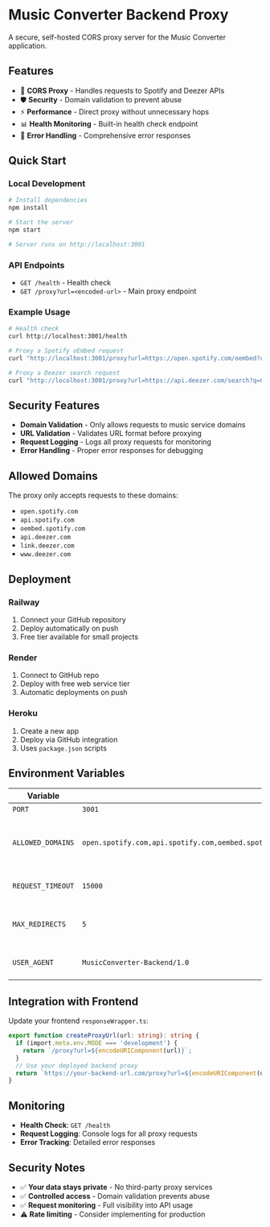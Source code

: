 # Music Converter Backend Proxy

A secure, self-hosted CORS proxy server for the Music Converter application.

## Features

- 🚀 **CORS Proxy** - Handles requests to Spotify and Deezer APIs
- 🛡️ **Security** - Domain validation to prevent abuse
- ⚡ **Performance** - Direct proxy without unnecessary hops
- 📊 **Health Monitoring** - Built-in health check endpoint
- 🔧 **Error Handling** - Comprehensive error responses

## Quick Start

### Local Development

```bash
# Install dependencies
npm install

# Start the server
npm start

# Server runs on http://localhost:3001
```

### API Endpoints

- `GET /health` - Health check
- `GET /proxy?url=<encoded-url>` - Main proxy endpoint

### Example Usage

```bash
# Health check
curl http://localhost:3001/health

# Proxy a Spotify oEmbed request
curl "http://localhost:3001/proxy?url=https://open.spotify.com/oembed?url=https://open.spotify.com/track/4iV5W9uYEdYUVa79Axb7Rh"

# Proxy a Deezer search request
curl "http://localhost:3001/proxy?url=https://api.deezer.com/search?q=Caruso"
```

## Security Features

- **Domain Validation** - Only allows requests to music service domains
- **URL Validation** - Validates URL format before proxying
- **Request Logging** - Logs all proxy requests for monitoring
- **Error Handling** - Proper error responses for debugging

## Allowed Domains

The proxy only accepts requests to these domains:
- `open.spotify.com`
- `api.spotify.com`
- `oembed.spotify.com`
- `api.deezer.com`
- `link.deezer.com`
- `www.deezer.com`

## Deployment

### Railway
1. Connect your GitHub repository
2. Deploy automatically on push
3. Free tier available for small projects

### Render
1. Connect to GitHub repo
2. Deploy with free web service tier
3. Automatic deployments on push

### Heroku
1. Create a new app
2. Deploy via GitHub integration
3. Uses `package.json` scripts

## Environment Variables

| Variable | Default | Description |
|----------|---------|-------------|
| `PORT` | `3001` | Server port |
| `ALLOWED_DOMAINS` | `open.spotify.com,api.spotify.com,oembed.spotify.com,api.deezer.com,link.deezer.com,www.deezer.com` | Comma-separated list of allowed domains |
| `REQUEST_TIMEOUT` | `15000` | Request timeout in milliseconds |
| `MAX_REDIRECTS` | `5` | Maximum number of redirects to follow |
| `USER_AGENT` | `MusicConverter-Backend/1.0` | User-Agent header for requests |

## Integration with Frontend

Update your frontend `responseWrapper.ts`:

```typescript
export function createProxyUrl(url: string): string {
  if (import.meta.env.MODE === 'development') {
    return `/proxy?url=${encodeURIComponent(url)}`;
  }
  // Use your deployed backend proxy
  return `https://your-backend-url.com/proxy?url=${encodeURIComponent(url)}`;
}
```

## Monitoring

- **Health Check**: `GET /health`
- **Request Logging**: Console logs for all proxy requests
- **Error Tracking**: Detailed error responses

## Security Notes

- ✅ **Your data stays private** - No third-party proxy services
- ✅ **Controlled access** - Domain validation prevents abuse
- ✅ **Request monitoring** - Full visibility into API usage
- ⚠️ **Rate limiting** - Consider implementing for production

